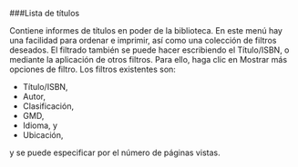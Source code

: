 ###Lista de títulos

Contiene informes de títulos en poder de la biblioteca. En este menú hay una facilidad para ordenar e imprimir, así como una colección de filtros deseados. El filtrado también se puede hacer escribiendo el Título/ISBN, o mediante la aplicación de otros filtros. Para ello, haga clic en Mostrar más opciones de filtro. Los filtros existentes son:
- Título/ISBN,
- Autor,
- Clasificación,
- GMD,
- Idioma, y
- Ubicación,

y se puede especificar por el número de páginas vistas.